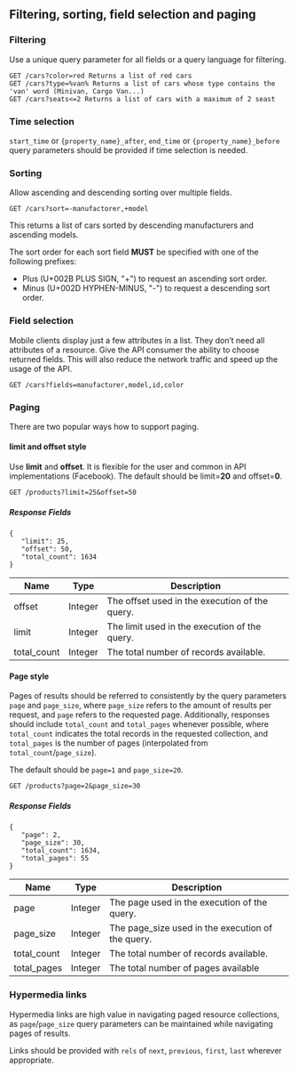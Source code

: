 ## Filtering, sorting, field selection and paging
### Filtering
Use a unique query parameter for all fields or a query language for filtering.

	GET /cars?color=red Returns a list of red cars
	GET /cars?type=%van% Returns a list of cars whose type contains the 'van' word (Minivan, Cargo Van...)
	GET /cars?seats<=2 Returns a list of cars with a maximum of 2 seast

### Time selection

`start_time` or `{property_name}_after`, `end_time` or `{property_name}_before` query parameters should be provided if time selection is needed.

### Sorting

Allow ascending and descending sorting over multiple fields.

	GET /cars?sort=-manufactorer,+model


This returns a list of cars sorted by descending manufacturers and ascending models.

The sort order for each sort field **MUST** be specified with one of the following prefixes:

- Plus (U+002B PLUS SIGN, "+") to request an ascending sort order.
- Minus (U+002D HYPHEN-MINUS, "-") to request a descending sort order.

### Field selection

Mobile clients display just a few attributes in a list. They don’t need all attributes of a resource. Give the API consumer the ability to choose returned fields. This will also reduce the network traffic and speed up the usage of the API.

	GET /cars?fields=manufacturer,model,id,color


### Paging

There are two popular ways how to support paging.

#### limit and offset style

Use **limit** and **offset**. It is flexible for the user and common in API implementations (Facebook). The default should be limit=**20** and offset=**0**.

	GET /products?limit=25&offset=50


##### Response Fields
	{
	   "limit": 25,
	   "offset": 50,
	   "total_count": 1634
	}

|Name|Type|Description|
|---|---|---|
|offset|Integer|The offset used in the execution of the query.|
|limit|Integer|The limit used in the execution of the query.|
|total_count|Integer|The total number of records available.|

#### Page style

Pages of results should be referred to consistently by the query parameters `page` and `page_size`, where `page_size` refers to the amount of results per request, and `page` refers to the requested page. Additionally, responses should include `total_count` and `total_pages` whenever possible, where `total_count` indicates the total records in the requested collection, and `total_pages` is the number of pages (interpolated from `total_count`/`page_size`).

The default should be `page=1` and `page_size=20`.

	GET /products?page=2&page_size=30


##### Response Fields

	{
	   "page": 2,
	   "page_size": 30,
	   "total_count": 1634,
	   "total_pages": 55
	}

|Name|Type|Description|
|---|---|---|
|page|Integer|The page used in the execution of the query.|
|page_size|Integer|The page_size used in the execution of the query.|
|total_count|Integer|The total number of records available.|
|total_pages|Integer|The total number of pages available|

### Hypermedia links

Hypermedia links are high value in navigating paged resource collections, as `page`/`page_size` query parameters can be maintained while navigating pages of results.

Links should be provided with `rels` of `next`, `previous`, `first`, `last` wherever appropriate.

